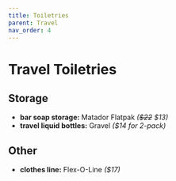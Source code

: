 ```yaml
---
title: Toiletries
parent: Travel
nav_order: 4
---
```

# Travel Toiletries

## Storage

- **bar soap storage:** Matador Flatpak *(~~$22~~ $13)*
- **travel liquid bottles:** Gravel *($14 for 2-pack)*

## Other

- **clothes line:** Flex-O-Line *($17)*
